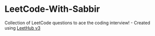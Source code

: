 # LeetCode-With-Sabbir
Collection of LeetCode questions to ace the coding interview! - Created using [LeetHub v3](https://github.com/raphaelheinz/LeetHub-3.0)
